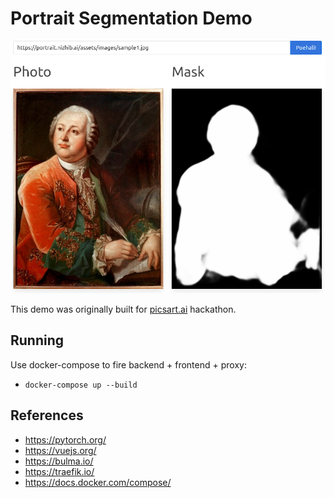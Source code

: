 # Portrait Segmentation Demo

![Demo screenshot](docs/example.png "Demo screenshot")

This demo was originally built for [picsart.ai](https://www.picsart.ai/) hackathon.

## Running

Use docker-compose to fire backend + frontend + proxy:

* `docker-compose up --build`

## References

* https://pytorch.org/
* https://vuejs.org/
* https://bulma.io/
* https://traefik.io/
* https://docs.docker.com/compose/
